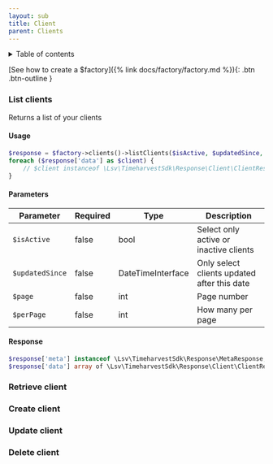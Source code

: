 ```yaml
---
layout: sub
title: Client
parent: Clients
---
```


<details markdown="block">
<summary class="text-delta">Table of contents</summary>
- TOC
{:toc}
</details>

[See how to create a $factory]({% link docs/factory/factory.md %}){: .btn .btn-outline }

### List clients

Returns a list of your clients

#### Usage

```php
$response = $factory->clients()->listClients($isActive, $updatedSince, $page, $perPage);
foreach ($response['data'] as $client) {
    // $client instanceof \Lsv\TimeharvestSdk\Response\Client\ClientResponse
}
```

#### Parameters

| Parameter      | Required | Type   | Description |
|----------------| --- |--------|-------------|
| `$isActive`    | false | bool | Select only active or inactive clients |
| `$updatedSince` | false | DateTimeInterface | Only select clients updated after this date |
| `$page`        | false | int    | Page number |
| `$perPage`       | false | int    | How many per page |

#### Response

```php
$response['meta'] instanceof \Lsv\TimeharvestSdk\Response\MetaResponse;
$response['data'] array of \Lsv\TimeharvestSdk\Response\Client\ClientResponse
```

### Retrieve client

### Create client

### Update client

### Delete client